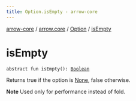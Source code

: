 ```yaml
---
title: Option.isEmpty - arrow-core
---
```


[arrow-core](../../index.html) / [arrow.core](../index.html) / [Option](index.html) / [isEmpty](./is-empty.html)

# isEmpty

`abstract fun isEmpty(): `[`Boolean`](https://kotlinlang.org/api/latest/jvm/stdlib/kotlin/-boolean/index.html)

Returns true if the option is [None](../-none/index.html), false otherwise.

**Note**
Used only for performance instead of fold.

